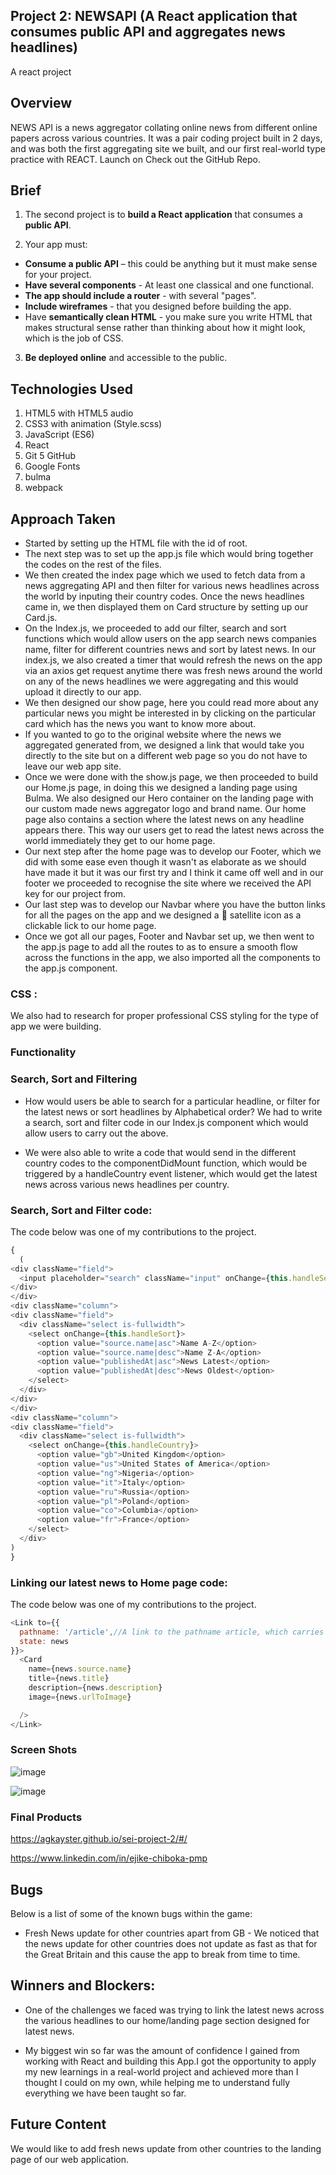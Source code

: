 ## Project 2: NEWSAPI (A React application that consumes public API and aggregates news headlines)

A react project

## Overview

NEWS API is a news aggregator collating online news from different online papers across various countries. It was a pair coding project built in 2 days, and was both the first aggregating site we built, and our first real-world type practice with REACT. Launch on Check out the GitHub Repo.

## Brief

1. The second project is to **build a React application** that consumes a **public API**.

2. Your app must:
​
* **Consume a public API** – this could be anything but it must make sense for your project.
* **Have several components** - At least one classical and one functional.
* **The app should include a router** - with several "pages".
* **Include wireframes** - that you designed before building the app.
* Have **semantically clean HTML** - you make sure you write HTML that makes structural sense rather than thinking about how it might look, which is the job of CSS.

3. **Be deployed online** and accessible to the public.

## Technologies Used

1. HTML5 with HTML5 audio
2. CSS3 with animation (Style.scss)
3. JavaScript (ES6)
4. React
5. Git 5 GitHub
6. Google Fonts
7. bulma
8. webpack

## Approach Taken

* Started by setting up the HTML file with the id of root.
* The next step was to set up the app.js file which would bring together the codes on the rest of the files.
* We then created the index page which we used to fetch data from a news aggregating API and then filter for various news headlines across the world by inputing their country codes. Once the news headlines came in, we then displayed them on Card structure by setting up our Card.js.
* On the Index.js, we proceeded to add our filter, search and sort functions which would allow users on the app search news companies name, filter for different countries news and sort by latest news. In our index.js, we also created a timer that would refresh the news on the app via an axios get request anytime there was fresh news around the world on any of the news headlines we were aggregating and this would upload it directly to our app.
* We then designed our show page, here you could read more about any particular news you might be interested in by clicking on the particular card which has the news you want to know more about.
* If you wanted to go to the original website where the news we aggregated generated from, we designed a link that would take you directly to the site but on a different web page so you do not have to leave our web app site.
* Once we were done with the show.js page, we then proceeded to build our Home.js page, in doing this we designed a landing page using Bulma. We also designed our Hero container on the landing page with our custom made news aggregator logo and brand name. Our home page also contains a section where the latest news on any headline appears there. This way our users get to read the latest news across the world immediately they get to our home page.
* Our next step after the home page was to develop our Footer, which we did with some ease even though it wasn't as elaborate as we should have made it but it was our first try and I think it came off well and in our footer we proceeded to recognise the site where we received the API key for our project from.
* Our last step was to develop our Navbar where you have the button links for all the pages on the app and we designed a 📡 satellite icon as a clickable lick to our home page.
* Once we got all our pages, Footer and Navbar set up, we then went to the app.js page to add all the routes to as to ensure a smooth flow across the functions in the app, we also imported all the components to the app.js component.

### CSS :

We also had to research for proper professional CSS styling for the type of app we were building.


### Functionality

### Search, Sort and Filtering
* How would users be able to search for a particular headline, or filter for the latest news or sort headlines by Alphabetical order? We had to write a search, sort and filter code in our Index.js component which would allow users to carry out the above.

* We were also able to write a code that would send in the different country codes to the componentDidMount function, which would be triggered by a handleCountry event listener, which would get the latest news across various news headlines per country.

### Search, Sort and Filter code:

The code below was one of my contributions to the project.

```JavaScript
{
  (
<div className="field">
  <input placeholder="search" className="input" onChange={this.handleSearch}/>
</div>
</div>
<div className="column">
<div className="field">
  <div className="select is-fullwidth">
    <select onChange={this.handleSort}>
      <option value="source.name|asc">Name A-Z</option>
      <option value="source.name|desc">Name Z-A</option>
      <option value="publishedAt|asc">News Latest</option>
      <option value="publishedAt|desc">News Oldest</option>
    </select>
  </div>
</div>
</div>
<div className="column">
<div className="field">
  <div className="select is-fullwidth">
    <select onChange={this.handleCountry}>
      <option value="gb">United Kingdom</option>
      <option value="us">United States of America</option>
      <option value="ng">Nigeria</option>
      <option value="it">Italy</option>
      <option value="ru">Russia</option>
      <option value="pl">Poland</option>
      <option value="co">Columbia</option>
      <option value="fr">France</option>
    </select>
  </div>
)
}
```

### Linking our latest news to Home page code:

The code below was one of my contributions to the project.

```JavaScript
<Link to={{
  pathname: '/article',//A link to the pathname article, which carries the news from state
  state: news
}}>
  <Card
    name={news.source.name}
    title={news.title}
    description={news.description}
    image={news.urlToImage}

  />
</Link>
```


### Screen Shots
![image](https://user-images.githubusercontent.com/41432574/65363798-b4eeb200-dc05-11e9-8ef8-70a3db649c4d.png)

![image](https://user-images.githubusercontent.com/41432574/65363884-1f075700-dc06-11e9-9b31-1d384075d198.png)

### Final Products

https://agkayster.github.io/sei-project-2/#/

https://www.linkedin.com/in/ejike-chiboka-pmp

## Bugs
Below is a list of some of the known bugs within the game:

* Fresh News update for other countries apart from GB - We noticed that the news update for other countries does not update as fast as that for the Great Britain and this cause the app to break from time to time.

## Winners and Blockers:

* One of the challenges we faced was trying to link the latest news across the various headlines to our home/landing page section designed for latest news.

* My biggest win so far was the amount of confidence I gained from working with React and building this App.I got the opportunity to apply my new learnings in a real-world project and achieved more than I thought I could on my own, while helping me to understand fully everything we have been taught so far.

## Future Content
We would like to add fresh news update from other countries to the landing page of our web application.

